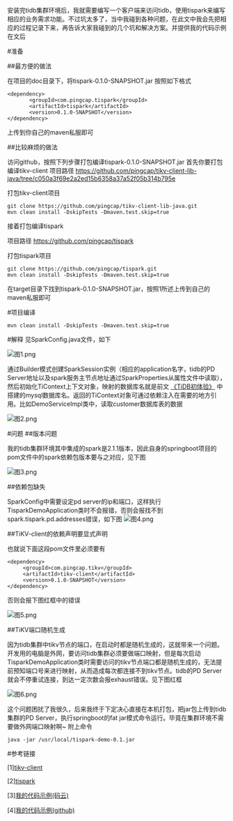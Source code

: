 
安装完tidb集群环境后，我就需要编写一个客户端来访问tidb，使用tispark来编写相应的业务需求功能。不过坑太多了，当中我碰到各种问题，在此文中我会先把相应的过程记录下来，再告诉大家我碰到的几个坑和解决方案。并提供我的代码示例在文后

#准备

##最方便的做法

在项目的doc目录下，将tispark-0.1.0-SNAPSHOT.jar
按照如下格式

```
<dependency>
       <groupId>com.pingcap.tispark</groupId>
       <artifactId>tispark</artifactId>
       <version>0.1.0-SNAPSHOT</version>
</dependency>
```

上传到你自己的maven私服即可

##比较麻烦的做法

访问github，按照下列步骤打包编译tispark-0.1.0-SNAPSHOT.jar
首先你要打包编译tikv-client
项目路径
https://github.com/pingcap/tikv-client-lib-java/tree/c050a3f69e2a2ed15b6358a37a52f05b314b795e

打包tikv-client项目
```
git clone https://github.com/pingcap/tikv-client-lib-java.git
mvn clean install -DskipTests -Dmaven.test.skip=true
```
接着打包编译tispark

项目路径
https://github.com/pingcap/tispark

打包tispark项目
```
git clone https://github.com/pingcap/tispark.git
mvn clean install -DskipTests -Dmaven.test.skip=true
```
在target目录下找到tispark-0.1.0-SNAPSHOT.jar，按照1所述上传到自己的maven私服即可

#项目编译
```
mvn clean install -DskipTests -Dmaven.test.skip=true
```

#解释
见SparkConfig.java文件，如下

![图1.png](http://upload-images.jianshu.io/upload_images/3901033-0885c68b4b3c0a91.png?imageMogr2/auto-orient/strip%7CimageView2/2/w/1240)



通过Builder模式创建SparkSession实例（相应的application名字，tidb的PD Server地址以及spark服务主节点地址通过SparkProperties从属性文件中读取），然后初始化TiContext上下文对象，映射的数据库名就是前文
[《TiDB初体验》](http://www.jianshu.com/p/7bd05b55b182) 中搭建的mysql数据库名。返回的TiContext对象可通过依赖注入在需要的地方引用。比如DemoServiceImpl类中，读取customer数据库表的数据

![图2.png](http://upload-images.jianshu.io/upload_images/3901033-aced4ea62dfde3e6.png?imageMogr2/auto-orient/strip%7CimageView2/2/w/1240)

#问题
##版本问题

我的tidb集群环境其中集成的spark是2.1.1版本，因此自身的springboot项目的pom文件中的spark依赖包版本要与之对应，见下图

![图3.png](http://upload-images.jianshu.io/upload_images/3901033-5805bfa7b1be069e.png?imageMogr2/auto-orient/strip%7CimageView2/2/w/1240)

##依赖包缺失

SparkConfig中需要设定pd server的ip和端口，这样执行TisparkDemoApplication类时不会报错，否则会报找不到spark.tispark.pd.addresses错误，如下图
![图4.png](http://upload-images.jianshu.io/upload_images/3901033-0a4603a1381ca18a.png?imageMogr2/auto-orient/strip%7CimageView2/2/w/1240)

##TiKV-client的依赖声明要显式声明

也就说下面这段pom文件里必须要有
```
<dependency>
     <groupId>com.pingcap.tikv</groupId>
     <artifactId>tikv-client</artifactId>
     <version>0.1.0-SNAPSHOT</version>
</dependency>
```
否则会报下图红框中的错误

![图5.png](http://upload-images.jianshu.io/upload_images/3901033-473447bd104cf4ce.png?imageMogr2/auto-orient/strip%7CimageView2/2/w/1240)

##TiKV端口随机生成

因为tidb集群中tikv节点的端口，在启动时都是随机生成的，这就带来一个问题。开发用的电脑是外网，要访问tidb集群必须要做端口映射，但是每次启动TisparkDemoApplication类时需要访问的tikv节点端口都是随机生成的，无法提前预知端口号来进行映射，从而造成每次都连接不到tikv节点。tidb的PD Server就会不停重试连接，到达一定次数会报exhaust错误。见下图红框


![图6.png](http://upload-images.jianshu.io/upload_images/3901033-b0d3dcb99e7e36be.png?imageMogr2/auto-orient/strip%7CimageView2/2/w/1240)

这个问题困扰了我很久，后来我终于下定决心直接在本机打包，把jar包上传到tidb集群的PD Server，执行springboot的fat jar模式命令运行。毕竟在集群环境不需要做外网端口映射啊~
附上命令
```
java -jar /usr/local/tispark-demo-0.1.jar
```
#参考链接

[1][tikv-client](https://github.com/pingcap/tikv-client-lib-java/tree/c050a3f69e2a2ed15b6358a37a52f05b314b795e)

[2][tispark](https://github.com/pingcap/tispark)

[3][我的代码示例(码云)](https://gitee.com/darkranger/tispark-demo)

[4][我的代码示例(github)](https://github.com/wujunshen/tispark-demo)